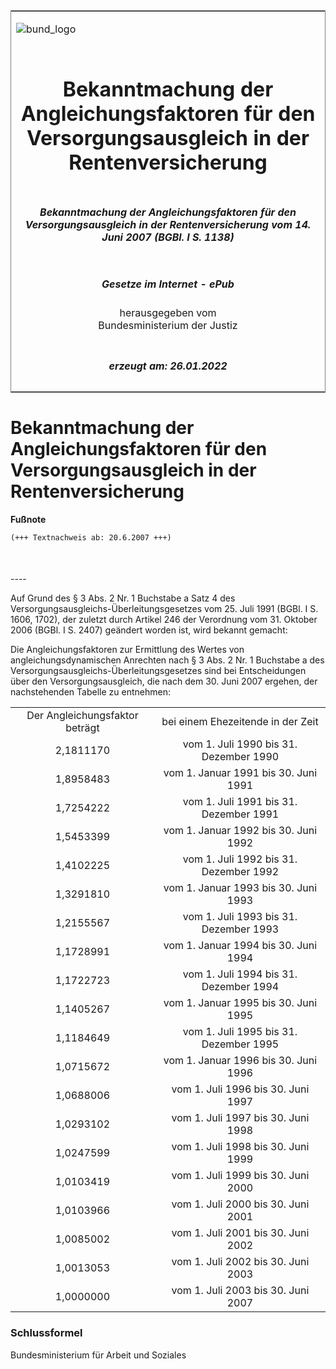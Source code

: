<span id="DECKBLATT.html"></span>

<table border="0" frame="border" width="100%">

<tr valign="top">

<td align="left">

![bund\_logo](BfJ_2021_Web_de_de.gif)

</td>

<td align="right">

 

</td>

</tr>

<tr align="center" valign="middle">

<td colspan="2">

# Bekanntmachung der Angleichungsfaktoren für den Versorgungsausgleich in der Rentenversicherung

</td>

</tr>

<tr align="center" valign="middle">

<td colspan="2">

##### Bekanntmachung der Angleichungsfaktoren für den Versorgungsausgleich in der Rentenversicherung vom 14. Juni 2007 (BGBl. I S. 1138)

</td>

</tr>

<tr align="center" valign="middle">

<td colspan="2">

  
  

##### Gesetze im Internet - ePub  
  
herausgegeben vom  
Bundesministerium der Justiz

</td>

</tr>

<tr align="center" valign="bottom">

<td colspan="2">

  
  

##### erzeugt am: 26.01.2022

</td>

</tr>

</table>

<span id="BJNR113800007.html"></span>

# Bekanntmachung der Angleichungsfaktoren für den Versorgungsausgleich in der Rentenversicherung

<div>

  
**Fußnote**

<div class="jnhtml">

<div>

<div class="jurAbsatz">

  

``` 
(+++ Textnachweis ab: 20.6.2007 +++)

 
```

</div>

</div>

</div>

</div>

<span id="BJNR113800007BJNE000100000.html"></span>

###   
\----

<div>

<div class="jnhtml">

<div>

<div class="jurAbsatz">

Auf Grund des § 3 Abs. 2 Nr. 1 Buchstabe a Satz 4 des
Versorgungsausgleichs-Überleitungsgesetzes vom 25. Juli 1991 (BGBl. I S.
1606, 1702), der zuletzt durch Artikel 246 der Verordnung vom 31.
Oktober 2006 (BGBl. I S. 2407) geändert worden ist, wird bekannt
gemacht:

</div>

<div class="jurAbsatz">

Die Angleichungsfaktoren zur Ermittlung des Wertes von
angleichungsdynamischen Anrechten nach § 3 Abs. 2 Nr. 1 Buchstabe a des
Versorgungsausgleichs-Überleitungsgesetzes sind bei Entscheidungen über
den Versorgungsausgleich, die nach dem 30. Juni 2007 ergehen, der
nachstehenden Tabelle zu entnehmen:

</div>

<div class="jurAbsatz">

|                                |                                        |
| :----------------------------: | :------------------------------------: |
| Der Angleichungsfaktor beträgt |   bei einem Ehezeitende in der Zeit    |
|           2,1811170            | vom 1. Juli 1990 bis 31. Dezember 1990 |
|           1,8958483            |  vom 1. Januar 1991 bis 30. Juni 1991  |
|           1,7254222            | vom 1. Juli 1991 bis 31. Dezember 1991 |
|           1,5453399            |  vom 1. Januar 1992 bis 30. Juni 1992  |
|           1,4102225            | vom 1. Juli 1992 bis 31. Dezember 1992 |
|           1,3291810            |  vom 1. Januar 1993 bis 30. Juni 1993  |
|           1,2155567            | vom 1. Juli 1993 bis 31. Dezember 1993 |
|           1,1728991            |  vom 1. Januar 1994 bis 30. Juni 1994  |
|           1,1722723            | vom 1. Juli 1994 bis 31. Dezember 1994 |
|           1,1405267            |  vom 1. Januar 1995 bis 30. Juni 1995  |
|           1,1184649            | vom 1. Juli 1995 bis 31. Dezember 1995 |
|           1,0715672            |  vom 1. Januar 1996 bis 30. Juni 1996  |
|           1,0688006            |   vom 1. Juli 1996 bis 30. Juni 1997   |
|           1,0293102            |   vom 1. Juli 1997 bis 30. Juni 1998   |
|           1,0247599            |   vom 1. Juli 1998 bis 30. Juni 1999   |
|           1,0103419            |   vom 1. Juli 1999 bis 30. Juni 2000   |
|           1,0103966            |   vom 1. Juli 2000 bis 30. Juni 2001   |
|           1,0085002            |   vom 1. Juli 2001 bis 30. Juni 2002   |
|           1,0013053            |   vom 1. Juli 2002 bis 30. Juni 2003   |
|           1,0000000            |   vom 1. Juli 2003 bis 30. Juni 2007   |

</div>

</div>

</div>

</div>

<span id="BJNR113800007BJNE000200000.html"></span>

### Schlussformel  

<div>

<div class="jnhtml">

<div>

<div class="jurAbsatz">

Bundesministerium für Arbeit und Soziales

</div>

</div>

</div>

</div>
